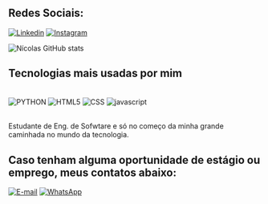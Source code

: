 ## Redes Sociais:
[![Linkedin](https://img.shields.io/badge/LinkedIn-0077B5?style=for-the-badge&logo=linkedin&logoColor=white)](https://www.linkedin.com/in/n%C3%ADcolas-moura-150394278/)
[![Instagram](https://img.shields.io/badge/Instagram-E4405F?style=for-the-badge&logo=instagram&logoColor=white)](https://www.instagram.com/mouranicolauu/)

![Nícolas GitHub stats](https://github-readme-stats.vercel.app/api?username=nicolasmouura&show_icons=true&theme=dark)

## Tecnologias mais usadas por mim

<div style="display: inline_block"><br/>
<img align="center" alt="PYTHON" src="https://img.shields.io/badge/Python-14354C?style=for-the-badge&logo=python&logoColor=white" />
<img align="center" alt="HTML5" src="https://img.shields.io/badge/HTML5-E34F26?style=for-the-badge&logo=html5&logoColor=white" />
<img align="center" alt="CSS" src="https://img.shields.io/badge/CSS-239120?&style=for-the-badge&logo=css3&logoColor=white" />
<img align="center" alt="javascript" src="https://img.shields.io/badge/JavaScript-323330?style=for-the-badge&logo=javascript&logoColor=F7DF1E" />
</div></br>

Estudante de Eng. de Sofwtare e só no começo da minha grande caminhada no mundo da tecnologia.</br>

## Caso tenham alguma oportunidade de estágio ou emprego, meus contatos abaixo:
[![E-mail](https://img.shields.io/badge/Gmail-D14836?style=for-the-badge&logo=gmail&logoColor=white)](mailto::nicolasmouramyssenjob@gmail.com)
[![WhatsApp](https://img.shields.io/badge/WhatsApp-25D366?style=for-the-badge&logo=whatsapp&logoColor=white)](https://api.whatsapp.com/send/?phone=5521974802574&text&type=phone_number&app_absent=0)
